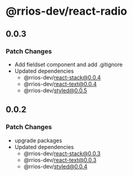 # @rrios-dev/react-radio

## 0.0.3

### Patch Changes

- Add fieldset component and add .gitignore
- Updated dependencies
  - @rrios-dev/react-stack@0.0.4
  - @rrios-dev/react-text@0.0.4
  - @rrios-dev/styled@0.0.5

## 0.0.2

### Patch Changes

- upgrade packages
- Updated dependencies
  - @rrios-dev/react-stack@0.0.3
  - @rrios-dev/react-text@0.0.3
  - @rrios-dev/styled@0.0.4
